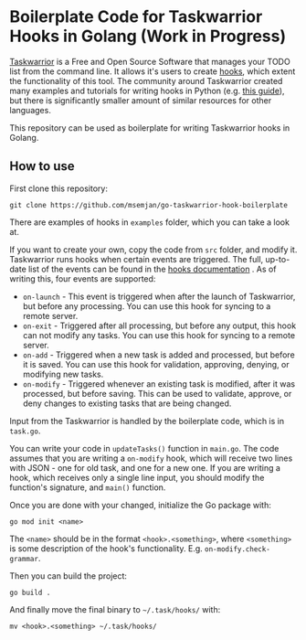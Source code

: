 # Boilerplate Code for Taskwarrior Hooks in Golang (Work in Progress)

[Taskwarrior](https://taskwarrior.org/) is a Free and Open Source Software that manages your TODO list from the command line. It allows it's users to create [hooks](https://taskwarrior.org/docs/hooks), which extent the functionality of this tool. The community around Taskwarrior created many examples and tutorials for writing hooks in Python (e.g. [this guide](https://taskwarrior.org/docs/hooks_guide/)), but there is significantly smaller amount of similar resources for other languages.

This repository can be used as boilerplate for writing Taskwarrior hooks in Golang. 

## How to use

First clone this repository:
```
git clone https://github.com/msemjan/go-taskwarrior-hook-boilerplate
```

There are examples of hooks in `examples` folder, which you can take a look at.

If you want to create your own, copy the code from `src` folder, and modify it. Taskwarrior runs hooks when certain events are triggered. The full, up-to-date list of the events can be found in the [hooks documentation](https://taskwarrior.org/docs/hooks) . As of writing this, four events are supported:
- `on-launch` - This event is triggered when after the launch of Taskwarrior, but before any processing. You can use this hook for syncing to a remote server.
- `on-exit` - Triggered after all processing, but before any output, this hook can not modify any tasks. You can use this hook for syncing to a remote server.
- `on-add` - Triggered when a new task is added and processed, but before it is saved. You can use this hook for validation, approving, denying, or modifying new tasks.
- `on-modify` - Triggered whenever an existing task is modified, after it was processed, but before saving. This can be used to validate, approve, or deny changes to existing tasks that are being changed.

Input from the Taskwarrior is handled by the boilerplate code, which is in `task.go`. 

You can write your code in `updateTasks()` function in `main.go`. The code assumes that you are writing a `on-modify` hook, which will receive two lines with JSON - one for old task, and one for a new one. If you are writing a hook, which receives only a single line input, you should modify the function's signature, and `main()` function.

Once you are done with your changed, initialize the Go package with:
```
go mod init <name>
```

The `<name>` should be in the format `<hook>.<something>`, where `<something>` is some description of the hook's functionality. E.g. `on-modify.check-grammar`.

Then you can build the project:
```
go build .
```

And finally move the final binary to `~/.task/hooks/` with:
```
mv <hook>.<something> ~/.task/hooks/
```

